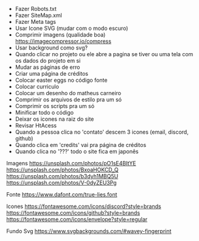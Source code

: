 - Fazer Robots.txt
- Fazer SiteMap.xml
- Fazer Meta tags
- Usar Icone SVG (mudar com o modo escuro)
- Comprimir imagens (qualidade boa) https://imagecompressor.io/compress
- Usar background como svg?
- Quando clicar no projeto ou ele abre a pagina se tiver ou uma tela com os dados do projeto em si
- Mudar as páginas de erro
- Criar uma página de créditos
- Colocar easter eggs no código fonte
- Colocar curriculo
- Colocar um desenho do matheus carneiro
- Comprimir os arquivos de estilo pra um só
- Comprimir os scripts pra um só
- Minificar todo o código
- Deixar os icones na raiz do site
- Revisar HtAcess
- Quando a pessoa clica no 'contato' descem 3 icones (email, discord, github)
- Quando clica em 'credits' vai pra página de créditos
- Quando clica no '???' todo o site fica em japonês

Imagens
https://unsplash.com/photos/pO1sE4BItYE
https://unsplash.com/photos/BxoaHOKCD_Q
https://unsplash.com/photos/b3dyh1MBQ5U
https://unsplash.com/photos/V-0dyZEU3Pg

Fonte
https://www.dafont.com/true-lies.font

Icones
https://fontawesome.com/icons/discord?style=brands
https://fontawesome.com/icons/github?style=brands
https://fontawesome.com/icons/envelope?style=regular

Fundo Svg
https://www.svgbackgrounds.com/#wavey-fingerprint